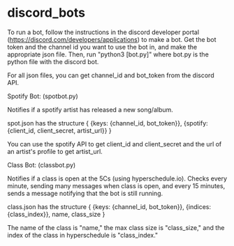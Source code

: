 # discord_bots

To run a bot, follow the instructions in the discord developer portal (https://discord.com/developers/applications) to make a bot. Get the bot token and the channel id you want to use the bot in, and make the appropriate json file. Then, run "python3 [bot.py]" where bot.py is the python file with the discord bot.

For all json files, you can get channel_id and bot_token from the discord API.

Spotify Bot: (spotbot.py)

Notifies if a spotify artist has released a new song/album.

spot.json has the structure 
{
  {keys: {channel_id, bot_token}},
  {spotify: {client_id, client_secret, artist_url}}
}

You can use the spotify API to get client_id and client_secret and the url of an artist's profile to get artist_url.

Class Bot: (classbot.py)

Notifies if a class is open at the 5Cs (using hyperschedule.io). Checks every minute, sending many messages when class is open, and every 15 minutes, sends a message notifying that the bot is still running.

class.json has the structure
{
  {keys: {channel_id, bot_token}},
  {indices: {class_index}},
  name,
  class_size
}

The name of the class is "name," the max class size is "class_size," and the index of the class in hyperschedule is "class_index."

